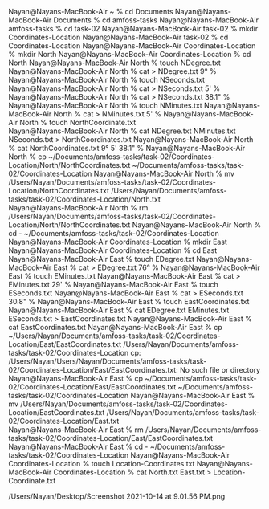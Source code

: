  Nayan@Nayans-MacBook-Air ~ % cd Documents
Nayan@Nayans-MacBook-Air Documents % cd amfoss-tasks
Nayan@Nayans-MacBook-Air amfoss-tasks % cd task-02
Nayan@Nayans-MacBook-Air task-02 % mkdir Coordinates-Location
Nayan@Nayans-MacBook-Air task-02 % cd Coordinates-Location
Nayan@Nayans-MacBook-Air Coordinates-Location % mkdir North
Nayan@Nayans-MacBook-Air Coordinates-Location % cd North
Nayan@Nayans-MacBook-Air North % touch NDegree.txt
Nayan@Nayans-MacBook-Air North % cat > NDegree.txt
9° %                                                                                              Nayan@Nayans-MacBook-Air North % touch NSeconds.txt
Nayan@Nayans-MacBook-Air North % cat > NSeconds.txt
5' %                                                                                              Nayan@Nayans-MacBook-Air North % cat > NSeconds.txt
38.1" %                                                                                           Nayan@Nayans-MacBook-Air North % touch NMinutes.txt
Nayan@Nayans-MacBook-Air North % cat > NMinutes.txt
5' %                                                                                              Nayan@Nayans-MacBook-Air North % touch NorthCoordinate.txt                        
Nayan@Nayans-MacBook-Air North % cat  NDegree.txt NMinutes.txt NSeconds.txt > NorthCoordinates.txt
Nayan@Nayans-MacBook-Air North % cat NorthCoordinates.txt
9° 5' 38.1" %                                                                                     Nayan@Nayans-MacBook-Air North % cp ~/Documents/amfoss-tasks/task-02/Coordinates-Location/North/NorthCoordinates.txt ~/Documents/amfoss-tasks/task-02/Coordinates-Location
Nayan@Nayans-MacBook-Air North % mv /Users/Nayan/Documents/amfoss-tasks/task-02/Coordinates-Location/NorthCoordinates.txt /Users/Nayan/Documents/amfoss-tasks/task-02/Coordinates-Location/North.txt           
Nayan@Nayans-MacBook-Air North % rm /Users/Nayan/Documents/amfoss-tasks/task-02/Coordinates-Location/North/NorthCoordinates.txt
Nayan@Nayans-MacBook-Air North % cd -
~/Documents/amfoss-tasks/task-02/Coordinates-Location
Nayan@Nayans-MacBook-Air Coordinates-Location % mkdir East 
Nayan@Nayans-MacBook-Air Coordinates-Location % cd East
Nayan@Nayans-MacBook-Air East % touch EDegree.txt
Nayan@Nayans-MacBook-Air East % cat > EDegree.txt
76° %                                                                                               Nayan@Nayans-MacBook-Air East % touch EMinutes.txt
Nayan@Nayans-MacBook-Air East % cat > EMinutes.txt
29' %                                                                                               Nayan@Nayans-MacBook-Air East % touch ESeconds.txt
Nayan@Nayans-MacBook-Air East % cat > ESeconds.txt
30.8" %                                                                                             Nayan@Nayans-MacBook-Air East % touch EastCoordinates.txt
Nayan@Nayans-MacBook-Air East % cat EDegree.txt EMinutes.txt ESeconds.txt > EastCoordinates.txt
Nayan@Nayans-MacBook-Air East % cat EastCoordinates.txt
Nayan@Nayans-MacBook-Air East % cp ~/Users/Nayan/Documents/amfoss-tasks/task-02/Coordinates-Location/East/EastCoordinates.txt /Users/Nayan/Documents/amfoss-tasks/task-02/Coordinates-Location
cp: /Users/Nayan/Users/Nayan/Documents/amfoss-tasks/task-02/Coordinates-Location/East/EastCoordinates.txt: No such file or directory
Nayan@Nayans-MacBook-Air East %  cp ~/Documents/amfoss-tasks/task-02/Coordinates-Location/East/EastCoordinates.txt ~/Documents/amfoss-tasks/task-02/Coordinates-Location
Nayan@Nayans-MacBook-Air East % mv /Users/Nayan/Documents/amfoss-tasks/task-02/Coordinates-Location/EastCoordinates.txt /Users/Nayan/Documents/amfoss-tasks/task-02/Coordinates-Location/East.txt           
Nayan@Nayans-MacBook-Air East % rm /Users/Nayan/Documents/amfoss-tasks/task-02/Coordinates-Location/East/EastCoordinates.txt
Nayan@Nayans-MacBook-Air East % cd -
~/Documents/amfoss-tasks/task-02/Coordinates-Location
Nayan@Nayans-MacBook-Air Coordinates-Location % touch Location-Coordinates.txt
Nayan@Nayans-MacBook-Air Coordinates-Location % cat North.txt East.txt > Location-Coordinate.txt


/Users/Nayan/Desktop/Screenshot 2021-10-14 at 9.01.56 PM.png
